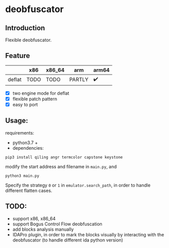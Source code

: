 # deobfuscator

## Introduction

Flexible deobfuscator.

## Feature


|         | x86 | x86_64 | arm | arm64 |
| ------- | --- | ------ | --- | ----- |
| deflat  | TODO | TODO | PARTLY | :heavy_check_mark: |


- [x] two engine mode for deflat
- [x] flexible patch pattern
- [x] easy to port

## Usage:

requirements:
- python3.7 +
- dependencies:
```
pip3 install qiling angr termcolor capstone keystone
```

modify the start address and filename in `main.py`, and 
```
python3 main.py
```

Specify the strategy `0` or `1` in `emulator.search_path`, in order to handle different flatten cases.

## TODO:

- support x86, x86_64 
- support Bogus Control Flow deobfuscation
- add blocks analysis manually
- IDAPro plugin, in order to mark the blocks visually by interacting with the deobfuscator (to handle different ida python version)
